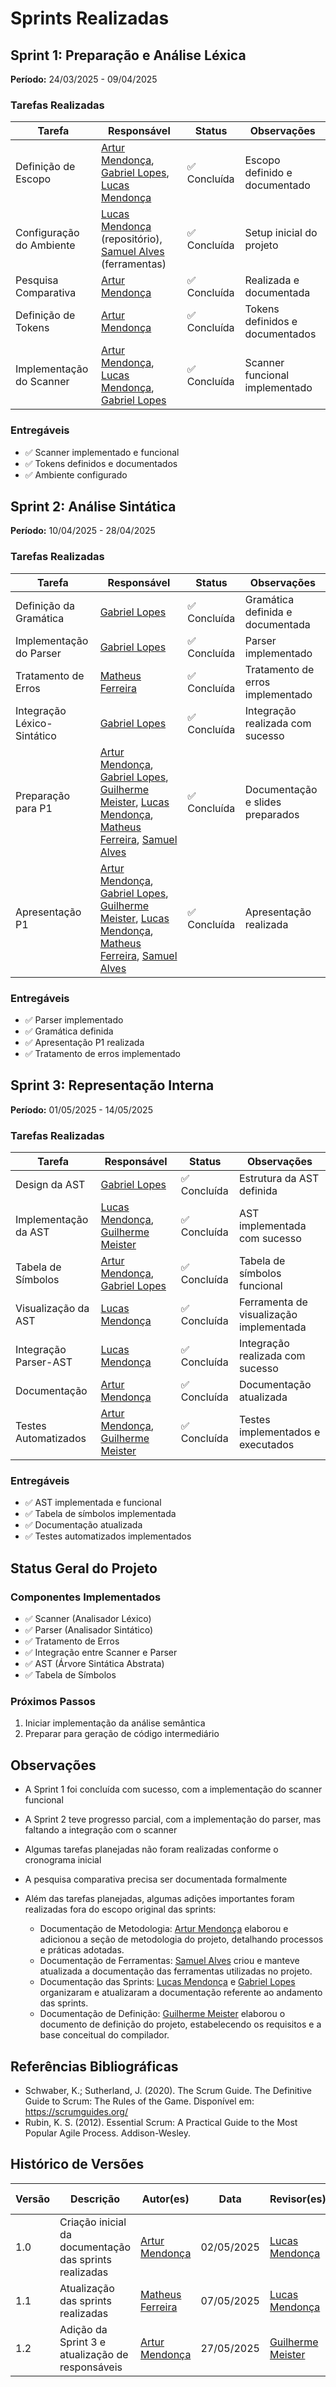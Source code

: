 # Sprints Realizadas

## Sprint 1: Preparação e Análise Léxica
**Período:** 24/03/2025 - 09/04/2025

### Tarefas Realizadas

| Tarefa | Responsável | Status | Observações |
|--------|-------------|--------|-------------|
| Definição de Escopo | [Artur Mendonça](https://github.com/ArtyMend07), [Gabriel Lopes](https://github.com/BrzGab), [Lucas Mendonça](https://github.com/lucasarruda9) | ✅ Concluída | Escopo definido e documentado |
| Configuração do Ambiente | [Lucas Mendonça](https://github.com/lucasarruda9) (repositório), [Samuel Alves](https://github.com/samuelalvess) (ferramentas) | ✅ Concluída | Setup inicial do projeto |
| Pesquisa Comparativa | [Artur Mendonça](https://github.com/ArtyMend07) | ✅ Concluída | Realizada e documentada |
| Definição de Tokens | [Artur Mendonça](https://github.com/ArtyMend07) | ✅ Concluída | Tokens definidos e documentados |
| Implementação do Scanner | [Artur Mendonça](https://github.com/ArtyMend07), [Lucas Mendonça](https://github.com/lucasarruda9), [Gabriel Lopes](https://github.com/BrzGab) | ✅ Concluída | Scanner funcional implementado |

### Entregáveis
- ✅ Scanner implementado e funcional
- ✅ Tokens definidos e documentados
- ✅ Ambiente configurado

## Sprint 2: Análise Sintática
**Período:** 10/04/2025 - 28/04/2025

### Tarefas Realizadas

| Tarefa | Responsável | Status | Observações |
|--------|-------------|--------|-------------|
| Definição da Gramática | [Gabriel Lopes](https://github.com/BrzGab) | ✅ Concluída | Gramática definida e documentada |
| Implementação do Parser | [Gabriel Lopes](https://github.com/BrzGab) | ✅ Concluída | Parser implementado |
| Tratamento de Erros | [Matheus Ferreira](https://github.com/matferreira1) | ✅ Concluída | Tratamento de erros implementado |
| Integração Léxico-Sintático | [Gabriel Lopes](https://github.com/BrzGab) | ✅ Concluída | Integração realizada com sucesso |
| Preparação para P1 | [Artur Mendonça](https://github.com/ArtyMend07), [Gabriel Lopes](https://github.com/BrzGab), [Guilherme Meister](https://github.com/gmeister18), [Lucas Mendonça](https://github.com/lucasarruda9), [Matheus Ferreira](https://github.com/matferreira1), [Samuel Alves](https://github.com/samuelalvess) | ✅ Concluída | Documentação e slides preparados |
| Apresentação P1 | [Artur Mendonça](https://github.com/ArtyMend07), [Gabriel Lopes](https://github.com/BrzGab), [Guilherme Meister](https://github.com/gmeister18), [Lucas Mendonça](https://github.com/lucasarruda9), [Matheus Ferreira](https://github.com/matferreira1), [Samuel Alves](https://github.com/samuelalvess) | ✅ Concluída | Apresentação realizada |

### Entregáveis
- ✅ Parser implementado
- ✅ Gramática definida
- ✅ Apresentação P1 realizada
- ✅ Tratamento de erros implementado

## Sprint 3: Representação Interna
**Período:** 01/05/2025 - 14/05/2025

### Tarefas Realizadas

| Tarefa | Responsável | Status | Observações |
|--------|-------------|--------|-------------|
| Design da AST | [Gabriel Lopes](https://github.com/BrzGab) | ✅ Concluída | Estrutura da AST definida |
| Implementação da AST | [Lucas Mendonça](https://github.com/lucasarruda9), [Guilherme Meister](https://github.com/gmeister18) | ✅ Concluída | AST implementada com sucesso |
| Tabela de Símbolos | [Artur Mendonça](https://github.com/ArtyMend07), [Gabriel Lopes](https://github.com/BrzGab) | ✅ Concluída | Tabela de símbolos funcional |
| Visualização da AST | [Lucas Mendonça](https://github.com/lucasarruda9) | ✅ Concluída | Ferramenta de visualização implementada |
| Integração Parser-AST | [Lucas Mendonça](https://github.com/lucasarruda9) | ✅ Concluída | Integração realizada com sucesso |
| Documentação | [Artur Mendonça](https://github.com/ArtyMend07) | ✅ Concluída | Documentação atualizada |
| Testes Automatizados | [Artur Mendonça](https://github.com/ArtyMend07), [Guilherme Meister](https://github.com/gmeister18) | ✅ Concluída | Testes implementados e executados |

### Entregáveis
- ✅ AST implementada e funcional
- ✅ Tabela de símbolos implementada
- ✅ Documentação atualizada
- ✅ Testes automatizados implementados

## Status Geral do Projeto

### Componentes Implementados
- ✅ Scanner (Analisador Léxico)
- ✅ Parser (Analisador Sintático)
- ✅ Tratamento de Erros
- ✅ Integração entre Scanner e Parser
- ✅ AST (Árvore Sintática Abstrata)
- ✅ Tabela de Símbolos

### Próximos Passos
1. Iniciar implementação da análise semântica
2. Preparar para geração de código intermediário

## Observações
- A Sprint 1 foi concluída com sucesso, com a implementação do scanner funcional
- A Sprint 2 teve progresso parcial, com a implementação do parser, mas faltando a integração com o scanner
- Algumas tarefas planejadas não foram realizadas conforme o cronograma inicial
- A pesquisa comparativa precisa ser documentada formalmente

- Além das tarefas planejadas, algumas adições importantes foram realizadas fora do escopo original das sprints:
    - Documentação de Metodologia: [Artur Mendonça](https://github.com/ArtyMend07) elaborou e adicionou a seção de metodologia do projeto, detalhando processos e práticas adotadas.
    - Documentação de Ferramentas: [Samuel Alves](https://github.com/samuelalvess) criou e manteve atualizada a documentação das ferramentas utilizadas no projeto.
    - Documentação das Sprints: [Lucas Mendonça](https://github.com/lucasarruda9) e [Gabriel Lopes](https://github.com/BrzGab) organizaram e atualizaram a documentação referente ao andamento das sprints.
    - Documentação de Definição: [Guilherme Meister](https://github.com/gmeister18) elaborou o documento de definição do projeto, estabelecendo os requisitos e a base conceitual do compilador.

## Referências Bibliográficas

- Schwaber, K.; Sutherland, J. (2020). The Scrum Guide. The Definitive Guide to Scrum: The Rules of the Game. Disponível em: https://scrumguides.org/
- Rubin, K. S. (2012). Essential Scrum: A Practical Guide to the Most Popular Agile Process. Addison-Wesley.

## Histórico de Versões

| Versão | Descrição | Autor(es) | Data | Revisor(es) | Data de Revisão |
|--------|-----------|-----------|------|-------------|-----------------|
| 1.0 | Criação inicial da documentação das sprints realizadas | [Artur Mendonça](https://github.com/ArtyMend07) | 02/05/2025 | [Lucas Mendonça](https://github.com/lucasarruda9) | 02/05/2025 |
| 1.1 | Atualização das sprints realizadas | [Matheus Ferreira](https://github.com/matferreira1) | 07/05/2025 | [Lucas Mendonça](https://github.com/lucasarruda9) | 07/05/2025 |
| 1.2 | Adição da Sprint 3 e atualização de responsáveis | [Artur Mendonça](https://github.com/ArtyMend07) | 27/05/2025 | [Guilherme Meister](https://github.com/gmeister18) | 27/05/2025 |